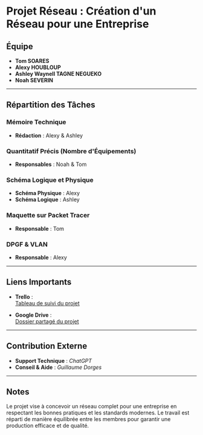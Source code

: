 # Projet Réseau : Création d'un Réseau pour une Entreprise

## Équipe
- **Tom SOARES**
- **Alexy HOUBLOUP**
- **Ashley Waynell TAGNE NEGUEKO**
- **Noah SEVERIN**

---

## Répartition des Tâches

### Mémoire Technique
- **Rédaction** : Alexy & Ashley

### Quantitatif Précis (Nombre d'Équipements)
- **Responsables** : Noah & Tom

### Schéma Logique et Physique
- **Schéma Physique** : Alexy  
- **Schéma Logique** : Ashley

### Maquette sur Packet Tracer
- **Responsable** : Tom

### DPGF & VLAN
- **Responsable** : Alexy

---

## Liens Importants

- **Trello** :  
  [Tableau de suivi du projet](https://trello.com/invite/b/67445e68a5fa079e344868b2/ATTI3e5d3a4ce6de233df2bad8b82053ae6dD8AFC361/projet-reseau)  

- **Google Drive** :  
  [Dossier partagé du projet](https://drive.google.com/drive/folders/1X85SF7NZm4Hgm49-t7iugYIqws3xgDrX?dmr=1&ec=wgc-drive-hero-goto)

---

## Contribution Externe
- **Support Technique** : *ChatGPT*  
- **Conseil & Aide** : *Guillaume Dorges*  

---

## Notes
Le projet vise à concevoir un réseau complet pour une entreprise en respectant les bonnes pratiques et les standards modernes. Le travail est réparti de manière équilibrée entre les membres pour garantir une production efficace et de qualité.
